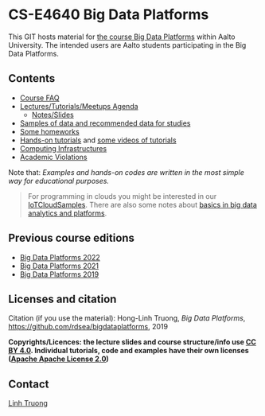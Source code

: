 # CS-E4640 Big Data Platforms

This GIT hosts material for [the course Big Data Platforms](https://mycourses.aalto.fi/course/view.php?id=36674) within Aalto University. The intended users are Aalto students participating in the Big Data Platforms.

## Contents
 * [Course FAQ](faq.md)
 * [Lectures/Tutorials/Meetups Agenda](schedule.md)
   - [Notes/Slides](lecturenotes/README.md)
 * [Samples of data and recommended data for studies](../data/)
 * [Some homeworks](../homeworks/)
 * [Hands-on tutorials](../tutorials/) and [some videos of tutorials](https://aalto.cloud.panopto.eu/Panopto/Pages/Viewer.aspx?pid=abe8790b-7477-458f-88db-abf400b2264d)
 * [Computing Infrastructures](../computinginfrastructures.md)
 * [Academic Violations](../violations.md)

 Note that: *Examples and hands-on codes are written in the most simple way for educational purposes.*
> For programming in clouds you might be interested in our [IoTCloudSamples](https://github.com/rdsea/IoTCloudSamples/). There are also some notes about [basics in big data analytics and platforms](https://github.com/linhsolar/basicbigdata).

## Previous course editions
* [Big Data Platforms 2022](../2022/README.md)
* [Big Data Platforms 2021](../2021/README.md)
* [Big Data Platforms 2019](../2019/README.md)

## Licenses and citation

Citation (if you use the material):
Hong-Linh Truong, *Big Data Platforms*, https://github.com/rdsea/bigdataplatforms, 2019

**Copyrights/Licences: the lecture slides and course structure/info use [CC BY 4.0](https://creativecommons.org/licenses/by/4.0/). Individual tutorials, code and examples have their own licenses ([Apache Apache License 2.0](https://www.apache.org/licenses/LICENSE-2.0))**


## Contact

[Linh Truong](https://users.aalto.fi/~truongh4/)
